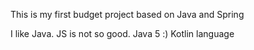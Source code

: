 This is my first budget project based on Java and Spring

I like Java.
JS is not so good.
 Java 5 :)
Kotlin language